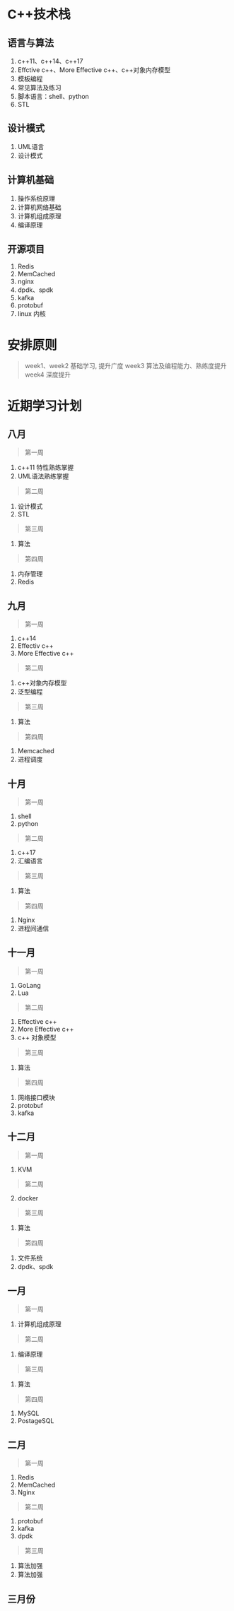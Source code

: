 # C++技术栈

## 语言与算法
1. c++11、c++14、c++17  
2. Effctive c++、More Effective c++、c++对象内存模型  
3. 模板编程  
4. 常见算法及练习
5. 脚本语言：shell、python
6. STL

## 设计模式
1. UML语言  
2. 设计模式  

## 计算机基础
1. 操作系统原理  
2. 计算机网络基础  
3. 计算机组成原理  
4. 编译原理  


## 开源项目
1. Redis  
2. MemCached  
3. nginx  
4. dpdk、spdk
5. kafka  
6. protobuf  
7. linux 内核

# 安排原则
> week1、week2 基础学习, 提升广度
> week3 算法及编程能力、熟练度提升
> week4 深度提升

# 近期学习计划

## 八月
> 第一周  
1. c++11 特性熟练掌握
2. UML语法熟练掌握
> 第二周  
1. 设计模式  
2. STL
> 第三周  
1. 算法
> 第四周
1. 内存管理
2. Redis

## 九月
> 第一周
1. c++14
2. Effectiv c++
3. More Effective c++
> 第二周  
1. c++对象内存模型
2. 泛型编程
> 第三周  
1. 算法
> 第四周
1. Memcached
2. 进程调度

## 十月
> 第一周
1. shell
2. python
> 第二周
1. c++17
2. 汇编语言
> 第三周
1. 算法
> 第四周
1. Nginx
2. 进程间通信

## 十一月
> 第一周
1. GoLang
2. Lua
> 第二周
1. Effective c++
2. More Effective c++
3. c++ 对象模型
> 第三周
1. 算法
> 第四周
1. 网络接口模块
2. protobuf
3. kafka

## 十二月
> 第一周
1. KVM
> 第二周
2. docker
> 第三周
1. 算法
> 第四周
1. 文件系统
2. dpdk、spdk

## 一月
> 第一周
1. 计算机组成原理
> 第二周
1. 编译原理
> 第三周
1. 算法
> 第四周
1. MySQL
2. PostageSQL

## 二月
> 第一周
1. Redis
2. MemCached
3. Nginx
> 第二周
1. protobuf
2. kafka
3. dpdk
> 第三周
1. 算法加强
2. 算法加强

## 三月份


